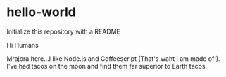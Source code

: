 # hello-world
Initialize this repository with a README

Hi Humans

Mrajora here...I like Node.js and Coffeescript (That's waht I am made of!).
I've had tacos on the moon and find them far superior to Earth tacos.
